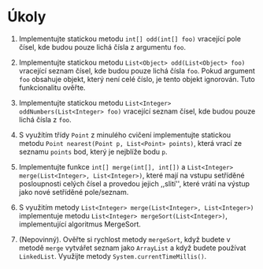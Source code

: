 # Úkoly

<ol>

<li>
<p>Implementujte statickou metodu <code>int[] odd(int[] foo)</code> vracející pole čísel, kde budou pouze lichá čísla z argumentu <code>foo</code>.</p></li>

<li>
<p>Implementujte statickou metodu <code>List&lt;Object&gt; odd(List&lt;Object&gt; foo)</code> vracející seznam čísel, kde budou pouze lichá čísla <code>foo</code>. Pokud argument <code class="prettyprint">foo</code> obsahuje objekt, který není celé číslo, je tento objekt ignorován. Tuto funkcionalitu ověřte.</p></li>


<li>
<p>Implementujte statickou metodu <code>List&lt;Integer&gt; oddNumbers(List&lt;Integer&gt; foo)</code> vracející seznam čísel, kde budou pouze lichá čísla z <code>foo</code>.</p></li>

<li>
<p>S využítím třídy <code>Point</code> z minulého cvičení implementujte statickou metodu <code>Point nearest(Point p, List&lt;Point&gt; points)</code>, která vrací ze seznamu <code>points</code> bod, který je nejblíže bodu <code>p</code>.</li>

<li>
<p>Implementujte funkce <code>int[] merge(int[], int[])</code> a <code>List&lt;Integer&gt; merge(List&lt;Integer&gt;, List&lt;Integer&gt;)</code>, které mají na vstupu setříděné posloupnosti celých čísel a provedou jejich ,,slití'', které vrátí na výstup jako nové setříděné pole/seznam.</li>

<li>
<p>S využitím metody <code>List&lt;Integer&gt; merge(List&lt;Integer&gt;, List&lt;Integer&gt;)</code> implementuje metodu <code>List&lt;Integer&gt; mergeSort(List&lt;Integer&gt;)</code>, implementující algoritmus MergeSort. </p></li>

<li>
<p>(Nepovinný). Ověřte si rychlost metody <code>mergeSort</code>, když budete v metodě <code>merge</code> vytvářet seznam jako <code>ArrayList</code> a když budete používat <code>LinkedList</code>. Využijte metody <code>System.currentTimeMillis()</code>.</p></li>

</ol>
